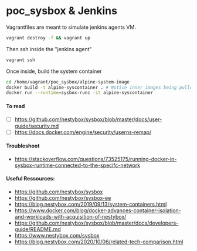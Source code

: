 # poc_sysbox & Jenkins

Vagrantfiles are meant to simulate jenkins agents VM.
```sh
vagrant destroy -f && vagrant up
```
Then ssh inside the "jenkins agent"
```sh
vagrant ssh
```

Once inside, build the system container
```sh
cd /home/vagrant/poc_sysbox/alpine-system-image
docker build -t alpine-syscontainer . # Notice inner images being pulled
docker run --runtime=sysbox-runc -it alpine-syscontainer
```

#### To read
- [ ] https://github.com/nestybox/sysbox/blob/master/docs/user-guide/security.md
- [ ] https://docs.docker.com/engine/security/userns-remap/
#### Troubleshoot
- https://stackoverflow.com/questions/73525175/running-docker-in-sysbox-runtime-connected-to-the-specifc-network
#### Useful Ressources:
- https://github.com/nestybox/sysbox
- https://github.com/nestybox/sysbox-ee
- https://blog.nestybox.com/2019/09/13/system-containers.html
- https://www.docker.com/blog/docker-advances-container-isolation-and-workloads-with-acquisition-of-nestybox/
- https://github.com/nestybox/sysbox/blob/master/docs/developers-guide/README.md
- https://www.nestybox.com/sysbox
- https://blog.nestybox.com/2020/10/06/related-tech-comparison.html